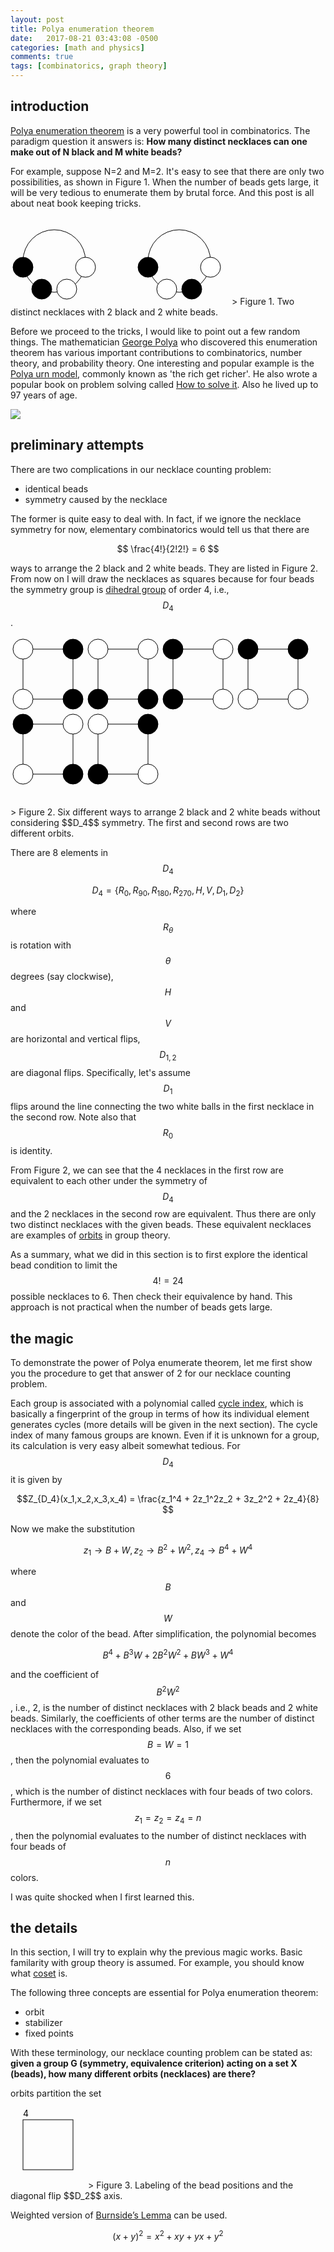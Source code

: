 ```yaml
---
layout: post
title: Polya enumeration theorem
date:   2017-08-21 03:43:08 -0500
categories: [math and physics]
comments: true
tags: [combinatorics, graph theory]
---
```


## introduction

[Polya enumeration theorem](https://en.wikipedia.org/wiki/P%C3%B3lya_enumeration_theorem) is a very powerful tool in combinatorics. The paradigm 
question it answers is:
**How many distinct necklaces can one make out of N black and M white beads?**

For example, suppose N=2 and M=2.
It's easy to see that there are only two possibilities, as shown in Figure 1.
When the number of beads gets large, it will be very tedious to enumerate them by brutal force.
And this post is all about neat book keeping tricks.

<svg width='350' height='140'> 
<circle cx='70' cy='70' r='50' fill='none' stroke='black' /> 
    <circle cx='120' cy='80' r='16' fill='white' stroke='black' /> 
    <circle cx='90' cy='115' r='16' fill='white' stroke='black' /> 
    <circle cx='50' cy='115' r='16' fill='black' stroke='black' /> 
    <circle cx='20' cy='80' r='16' fill='black' stroke='black' /> 
<circle cx='270' cy='70' r='50' fill='none' stroke='black' /> 
    <circle cx='320' cy='80' r='16' fill='white' stroke='black' /> 
    <circle cx='290' cy='115' r='16' fill='black' stroke='black' /> 
    <circle cx='250' cy='115' r='16' fill='white' stroke='black' /> 
    <circle cx='220' cy='80' r='16' fill='black' stroke='black' /> 
</svg>
> Figure 1. Two distinct necklaces with 2 black and 2 white beads.

Before we proceed to the tricks, I would like to point out a few random things.
The mathematician [George Polya](https://en.wikipedia.org/wiki/George_P%C3%B3lya) who discovered this enumeration theorem
has various important contributions to combinatorics, number theory, and probability theory.
One interesting and popular example is the [Polya urn model](https://en.wikipedia.org/wiki/P%C3%B3lya_urn_model), commonly known as 'the rich get richer'. 
He also wrote a popular book on problem solving called [How to solve it](https://en.wikipedia.org/wiki/How_to_Solve_It).
Also he lived up to 97 years of age.

<a target="_blank"  href="https://www.amazon.com/gp/product/069116407X/ref=as_li_tl?ie=UTF8&camp=1789&creative=9325&creativeASIN=069116407X&linkCode=as2&tag=nosarthur2016-20&linkId=da65865ac356f1c2db12e495df3f2fd9"><img border="0" src="//ws-na.amazon-adsystem.com/widgets/q?_encoding=UTF8&MarketPlace=US&ASIN=069116407X&ServiceVersion=20070822&ID=AsinImage&WS=1&Format=_SL250_&tag=nosarthur2016-20" ></a><img src="//ir-na.amazon-adsystem.com/e/ir?t=nosarthur2016-20&l=am2&o=1&a=069116407X" width="1" height="1" border="0" alt="" style="border:none !important; margin:0px !important;" />

## preliminary attempts

There are two complications in our necklace counting problem:

* identical beads
* symmetry caused by the necklace

The former is quite easy to deal with.
In fact, if we ignore the necklace symmetry for now, elementary combinatorics would tell us that there are 

$$ \frac{4!}{2!2!} = 6 $$

ways to arrange the 2 black and 2 white beads. They are listed in Figure 2.
From now on I will draw the necklaces as squares because for four beads the symmetry group is 
[dihedral group](https://en.wikipedia.org/wiki/Dihedral_group) of order 4, i.e., $$D_4$$.

<svg width='520' height='280'> 
<rect x='20' y='20' width='80' height='80' fill='none' stroke='black' /> 
    <circle cx='20' cy='20' r='16' fill='white' stroke='black' /> 
    <circle cx='20' cy='100' r='16' fill='white' stroke='black' /> 
    <circle cx='100' cy='100' r='16' fill='black' stroke='black' /> 
    <circle cx='100' cy='20' r='16' fill='black' stroke='black' /> 
<rect x='140' y='20' width='80' height='80' fill='none' stroke='black' /> 
    <circle cx='140' cy='20' r='16' fill='white' stroke='black' /> 
    <circle cx='140' cy='100' r='16' fill='black' stroke='black' /> 
    <circle cx='220' cy='100' r='16' fill='black' stroke='black' /> 
    <circle cx='220' cy='20' r='16' fill='white' stroke='black' /> 
<rect x='260' y='20' width='80' height='80' fill='none' stroke='black' /> 
    <circle cx='260' cy='20' r='16' fill='black' stroke='black' /> 
    <circle cx='260' cy='100' r='16' fill='black' stroke='black' /> 
    <circle cx='340' cy='100' r='16' fill='white' stroke='black' /> 
    <circle cx='340' cy='20' r='16' fill='white' stroke='black' /> 
<rect x='380' y='20' width='80' height='80' fill='none' stroke='black' /> 
    <circle cx='380' cy='20' r='16' fill='black' stroke='black' /> 
    <circle cx='380' cy='100' r='16' fill='white' stroke='black' /> 
    <circle cx='460' cy='100' r='16' fill='white' stroke='black' /> 
    <circle cx='460' cy='20' r='16' fill='black' stroke='black' /> 

<rect x='140' y='140' width='80' height='80' fill='none' stroke='black' /> 
    <circle cx='140' cy='140' r='16' fill='white' stroke='black' /> 
    <circle cx='140' cy='220' r='16' fill='black' stroke='black' /> 
    <circle cx='220' cy='220' r='16' fill='white' stroke='black' /> 
    <circle cx='220' cy='140' r='16' fill='black' stroke='black' /> 
<rect x='20' y='140' width='80' height='80' fill='none' stroke='black' /> 
    <circle cx='20' cy='140' r='16' fill='black' stroke='black' /> 
    <circle cx='20' cy='220' r='16' fill='white' stroke='black' /> 
    <circle cx='100' cy='220' r='16' fill='black' stroke='black' /> 
    <circle cx='100' cy='140' r='16' fill='white' stroke='black' /> 
</svg>
> Figure 2. Six different ways to arrange 2 black and 2 white beads without considering $$D_4$$ symmetry.
The first and second rows are two different orbits.

There are 8 elements in $$D_4$$

$$D_4 = \{R_0, R_{90}, R_{180}, R_{270}, H, V, D_1, D_2 \}$$

where $$R_\theta$$ is rotation with $$\theta$$ degrees (say clockwise), $$H$$ and $$V$$ are horizontal and vertical flips,
$$D_{1,2}$$ are diagonal flips. Specifically, let's assume $$D_1$$ flips around the line connecting the two white balls in the first necklace in the second row.
Note also that $$R_0$$ is identity.

From Figure 2, we can see that the 4 necklaces in the first row are equivalent
to each other under the symmetry of $$D_4$$ and the 2 necklaces in the second row are equivalent.
Thus there are only two distinct necklaces with the given beads.
These equivalent necklaces are examples of [orbits](https://en.wikipedia.org/wiki/Group_action#Orbits_and_stabilizers) in group theory.

As a summary, what we did in this section is to first explore the identical bead condition to limit the $$4!=24$$ possible necklaces to 6.
Then check their equivalence by hand.
This approach is not practical when the number of beads gets large.

## the magic

To demonstrate the power of Polya enumerate theorem, let me first show you the procedure to get that answer of 2 for our necklace counting problem.

Each group is associated with a polynomial called [cycle index](https://en.wikipedia.org/wiki/Cycle_index),
which is basically a fingerprint of the group in terms of how its individual element generates cycles (more details will be given in the next section).
The cycle index of many famous groups are known. Even if it is unknown for a group, its calculation is very easy albeit somewhat tedious.
For $$D_4$$ it is given by 

$$Z_{D_4}(x_1,x_2,x_3,x_4) = \frac{z_1^4 + 2z_1^2z_2 + 3z_2^2 + 2z_4}{8} $$

Now we make the substitution 

$$z_1\rightarrow B+W, z_2\rightarrow B^2+W^2, z_4\rightarrow B^4 + W^4$$

where $$B$$ and $$W$$ denote the color of the bead. After simplification, the polynomial becomes

$$B^4 + B^3W + 2B^2W^2 + BW^3 + W^4$$

and the coefficient of $$B^2W^2$$, i.e., 2, is the number of distinct necklaces with 2 black beads and 2 white beads.
Similarly, the coefficients of other terms are the number of distinct necklaces with the corresponding beads.
Also, if we set $$B=W=1$$, then the polynomial evaluates to $$6$$, which is the number of distinct necklaces with four beads of two colors.
Furthermore, if we set $$z_1=z_2=z_4=n$$, then the polynomial evaluates to the number of distinct necklaces with four beads of $$n$$ colors.

I was quite shocked when I first learned this.

## the details

In this section, I will try to explain why the previous magic works. Basic familarity with group theory is assumed.
For example, you should know what [coset](https://en.wikipedia.org/wiki/Coset) is.

The following three concepts are essential for Polya enumeration theorem:

* orbit
* stabilizer
* fixed points

With these terminology, our necklace counting problem can be stated as:
**given a group G (symmetry, equivalence criterion) acting on a set X (beads), how many different orbits (necklaces) are there?**

orbits partition the set

<svg width='120' height='130'> 
<rect x='20' y='20' width='80' height='80' fill='none' stroke='black' /> 
<text x='20' y='15'> 4</text>
<line x1='10' y1='10 x2='110' y2='110' stroke-dasharray='5, 5'>

</svg>
> Figure 3. Labeling of the bead positions and the diagonal flip $$D_2$$ axis.

Weighted version of [Burnside’s Lemma](https://en.wikipedia.org/wiki/Burnside%27s_lemma) can be used.


$$(x+y)^2 = x^2 + xy + yx + y^2$$
